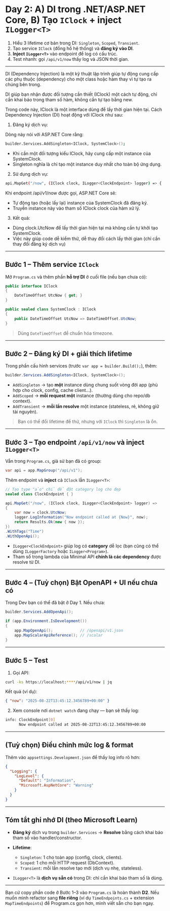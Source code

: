 # **Day 2**: **A) DI trong .NET/ASP.NET Core**, **B) Tạo `IClock` + inject `ILogger<T>`**

1. Hiểu 3 lifetime cơ bản trong DI: `Singleton`, `Scoped`, `Transient`.
2. Tạo service `IClock` (đồng hồ hệ thống) và **đăng ký vào DI**.
3. **Inject `ILogger<T>`** vào endpoint để log có cấu trúc.
4. Test nhanh: gọi `/api/v1/now` thấy log và JSON thời gian.

---

DI (Dependency Injection) là một kỹ thuật lập trình giúp tự động cung cấp các phụ thuộc (dependency) cho một class hoặc hàm thay vì tự tạo ra chúng bên trong.

DI giúp bạn nhận được đối tượng cần thiết (IClock) một cách tự động, chỉ cần khai báo trong tham số hàm, không cần tự tạo bằng new.

Trong code này, IClock là một interface dùng để lấy thời gian hiện tại. Cách Dependency Injection (DI) hoạt động với IClock như sau:

1. Đăng ký dịch vụ:

Dòng này nói với ASP.NET Core rằng:

```bash
builder.Services.AddSingleton<IClock, SystemClock>();
```

- Khi cần một đối tượng kiểu IClock, hãy cung cấp một instance của SystemClock.
- Singleton nghĩa là chỉ tạo một instance duy nhất cho toàn bộ ứng dụng.

2. Sử dụng dịch vụ:

```bash
api.MapGet("/now", (IClock clock, ILogger<ClockEndpoint> logger) => { ... })
```

Khi endpoint /api/v1/now được gọi, ASP.NET Core sẽ:

- Tự động tạo (hoặc lấy lại) instance của SystemClock đã đăng ký.
- Truyền instance này vào tham số IClock clock của hàm xử lý.

3. Kết quả:

- Dùng clock.UtcNow để lấy thời gian hiện tại mà không cần tự khởi tạo SystemClock.
- Việc này giúp code dễ kiểm thử, dễ thay đổi cách lấy thời gian (chỉ cần thay đổi đăng ký dịch vụ)

---

## Bước 1 – Thêm service `IClock`

Mở `Program.cs` và thêm phần **hỗ trợ DI** ở cuối file (nếu bạn chưa có):

```csharp
public interface IClock
{
    DateTimeOffset UtcNow { get; }
}

public sealed class SystemClock : IClock
{
    public DateTimeOffset UtcNow => DateTimeOffset.UtcNow;
}
```

> Dùng `DateTimeOffset` để chuẩn hóa timezone.

---

## Bước 2 – Đăng ký DI + giải thích lifetime

Trong phần cấu hình services (trước `var app = builder.Build();`), thêm:

```csharp
builder.Services.AddSingleton<IClock, SystemClock>();
```

- `AddSingleton` → tạo **một** instance dùng chung suốt vòng đời app (phù hợp cho clock, config, cache client…).
- `AddScoped` → **mỗi request một** instance (thường dùng cho repo/db context).
- `AddTransient` → **mỗi lần resolve** một instance (stateless, rẻ, không giữ tài nguyên).

> Bạn có thể đổi lifetime để thử, nhưng với `IClock` thì `Singleton` là ổn.

---

## Bước 3 – Tạo endpoint `/api/v1/now` và inject `ILogger<T>`

Vẫn trong `Program.cs`, giả sử bạn đã có group:

```csharp
var api = app.MapGroup("/api/v1");
```

Thêm endpoint và **inject** cả `IClock` lẫn `ILogger<T>`:

```csharp
// Tạo type "ảo" chỉ để đặt category log cho đẹp
sealed class ClockEndpoint { }

api.MapGet("/now", (IClock clock, ILogger<ClockEndpoint> logger) =>
{
    var now = clock.UtcNow;
    logger.LogInformation("Now endpoint called at {Now}", now);
    return Results.Ok(new { now });
})
.WithTags("Time")
.WithOpenApi();
```

- `ILogger<ClockEndpoint>` giúp log có **category** dễ lọc (bạn cũng có thể dùng `ILoggerFactory` hoặc `ILogger<Program>`).
- Tham số trong lambda của Minimal API **chính là các dependency** được resolve từ DI.

---

## Bước 4 – (Tuỳ chọn) Bật OpenAPI + UI nếu chưa có

Trong Dev bạn có thể đã bật ở Day 1. Nếu chưa:

```csharp
builder.Services.AddOpenApi();

if (app.Environment.IsDevelopment())
{
    app.MapOpenApi();            // /openapi/v1.json
    app.MapScalarApiReference(); // /scalar
}
```

---

## Bước 5 – Test

1. Gọi API:

```bash
curl -ks https://localhost:****/api/v1/now | jq
```

Kết quả (ví dụ):

```json
{ "now": "2025-08-22T13:45:12.3456789+00:00" }
```

2. Xem console nơi `dotnet watch` đang chạy — bạn sẽ thấy log:

``` bash
info: ClockEndpoint[0]
      Now endpoint called at 2025-08-22T13:45:12.3456789+00:00
```

---

## (Tuỳ chọn) Điều chỉnh mức log & format

Thêm vào `appsettings.Development.json` để thấy log info rõ hơn:

```json
{
  "Logging": {
    "LogLevel": {
      "Default": "Information",
      "Microsoft.AspNetCore": "Warning"
    }
  }
}
```

---

## Tóm tắt ghi nhớ DI (theo Microsoft Learn)

- **Đăng ký** dịch vụ trong `builder.Services` → **Resolve** bằng cách khai báo tham số vào handler/constructor.
- **Lifetime**:

  - `Singleton`: 1 cho toàn app (config, clock, clients).
  - `Scoped`: 1 cho mỗi HTTP request (DbContext).
  - `Transient`: mỗi lần resolve tạo mới (dịch vụ nhẹ, stateless).
- `ILogger<T>` là **dịch vụ sẵn có** trong DI: chỉ cần khai báo tham số là dùng.

---

Bạn cứ copy phần code ở Bước 1–3 vào `Program.cs` là hoàn thành **D2**. Nếu muốn mình refactor sang **file riêng** (ví dụ `TimeEndpoints.cs` + extension `MapTimeEndpoints`) để Program.cs gọn hơn, mình viết sẵn cho bạn ngay.
